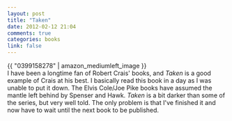 ```yaml
---
layout: post
title: "Taken"
date: 2012-02-12 21:04
comments: true
categories: books
link: false
---
```

{{ "0399158278" | amazon_mediumleft_image }}  
I have been a longtime fan of Robert Crais' books, and _Taken_ is a good example of Crais at his best. I basically read this book in a day as I was unable to put it down. The Elvis Cole/Joe Pike books have assumed the mantle left behind by Spenser and Hawk. _Taken_ is a bit darker than some of the series, but very well told. The only problem is that I've finished it and now have to wait until the next book to be published. 